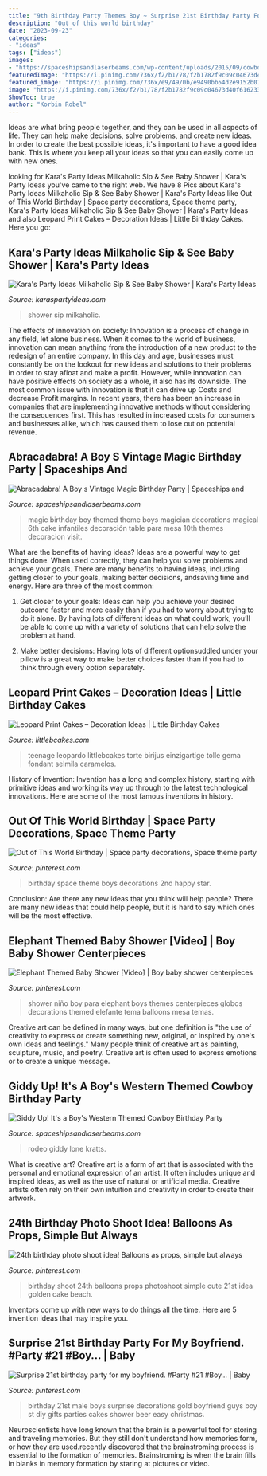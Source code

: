 ```yaml
---
title: "9th Birthday Party Themes Boy ~ Surprise 21st Birthday Party For My Boyfriend. #party #21 #boy…"
description: "Out of this world birthday"
date: "2023-09-23"
categories:
- "ideas"
tags: ["ideas"]
images:
- "https://spaceshipsandlaserbeams.com/wp-content/uploads/2015/09/cowboy-birthday-party-ideas-for-boys.jpg"
featuredImage: "https://i.pinimg.com/736x/f2/b1/78/f2b1782f9c09c04673d40f61623315a6.jpg"
featured_image: "https://i.pinimg.com/736x/e9/49/0b/e9490bb54d2e9152b078ea52cd352a81.jpg"
image: "https://i.pinimg.com/736x/f2/b1/78/f2b1782f9c09c04673d40f61623315a6.jpg"
ShowToc: true
author: "Korbin Robel"
---
```



Ideas are what bring people together, and they can be used in all aspects of life. They can help make decisions, solve problems, and create new ideas. In order to create the best possible ideas, it's important to have a good idea bank. This is where you keep all your ideas so that you can easily come up with new ones.

	

		
looking for Kara&#039;s Party Ideas Milkaholic Sip &amp; See Baby Shower | Kara&#039;s Party Ideas you've came to the right web. We have 8 Pics about Kara&#039;s Party Ideas Milkaholic Sip &amp; See Baby Shower | Kara&#039;s Party Ideas like Out of This World Birthday | Space party decorations, Space theme party, Kara&#039;s Party Ideas Milkaholic Sip &amp; See Baby Shower | Kara&#039;s Party Ideas and also Leopard Print Cakes – Decoration Ideas | Little Birthday Cakes. Here you go:
		
    
## Kara&#039;s Party Ideas Milkaholic Sip &amp; See Baby Shower | Kara&#039;s Party Ideas

<img loading=lazy src="http://karaspartyideas.com/wp-content/uploads/2013/06/milkaholic_baby_shower4.jpg" onerror="this.onerror=null;this.src='https://tse4.mm.bing.net/th?id=OIP.kYBYRDAn3lHWJePF43z_SAHaK-&amp;pid=15.1';" alt="Kara&#039;s Party Ideas Milkaholic Sip &amp; See Baby Shower | Kara&#039;s Party Ideas">

_Source: karaspartyideas.com_

>shower sip milkaholic. 

	

The effects of innovation on society:
Innovation is a process of change in any field, let alone business. When it comes to the world of business, innovation can mean anything from the introduction of a new product to the redesign of an entire company. In this day and age, businesses must constantly be on the lookout for new ideas and solutions to their problems in order to stay afloat and make a profit.
However, while innovation can have positive effects on society as a whole, it also has its downside. The most common issue with innovation is that it can drive up Costs and decrease Profit margins. In recent years, there has been an increase in companies that are implementing innovative methods without considering the consequences first. This has resulted in increased costs for consumers and businesses alike, which has caused them to lose out on potential revenue.

    
## Abracadabra! A Boy S Vintage Magic Birthday Party | Spaceships And

<img loading=lazy src="http://spaceshipsandlaserbeams.com/wp-content/uploads/2015/09/vintage-magic-birthday-party-ideas-boys.jpg" onerror="this.onerror=null;this.src='https://tse1.mm.bing.net/th?id=OIP.i9nmtkxMjOFpK1XlXmd2rwHaLH&amp;pid=15.1';" alt="Abracadabra! A Boy s Vintage Magic Birthday Party | Spaceships and">

_Source: spaceshipsandlaserbeams.com_

>magic birthday boy themed theme boys magician decorations magical 6th cake infantiles decoración table para mesa 10th themes decoracion visit. 

	

What are the benefits of having ideas?
Ideas are a powerful way to get things done. When used correctly, they can help you solve problems and achieve your goals. There are many benefits to having ideas, including getting closer to your goals, making better decisions, andsaving time and energy. Here are three of the most common: 
1. Get closer to your goals: Ideas can help you achieve your desired outcome faster and more easily than if you had to worry about trying to do it alone. By having lots of different ideas on what could work, you’ll be able to come up with a variety of solutions that can help solve the problem at hand.

2. Make better decisions: Having lots of different optionsuddled under your pillow is a great way to make better choices faster than if you had to think through every option separately.

    
## Leopard Print Cakes – Decoration Ideas | Little Birthday Cakes

<img loading=lazy src="https://www.littlebcakes.com/wp-content/uploads/2014/02/Leopard-Print-Cake-Ideas.jpg" onerror="this.onerror=null;this.src='https://tse3.mm.bing.net/th?id=OIP.g_2jRshugm6qVp9RAZptXAHaJ4&amp;pid=15.1';" alt="Leopard Print Cakes – Decoration Ideas | Little Birthday Cakes">

_Source: littlebcakes.com_

>teenage leopardo littlebcakes torte birijus einzigartige tolle gema fondant selmila caramelos. 

	

History of Invention:
Invention has a long and complex history, starting with primitive ideas and working its way up through to the latest technological innovations. Here are some of the most famous inventions in history.

    
## Out Of This World Birthday | Space Party Decorations, Space Theme Party

<img loading=lazy src="https://i.pinimg.com/736x/e9/49/0b/e9490bb54d2e9152b078ea52cd352a81.jpg" onerror="this.onerror=null;this.src='https://tse1.mm.bing.net/th?id=OIP.RThZxzYornPhihy-FWt5kgHaKX&amp;pid=15.1';" alt="Out of This World Birthday | Space party decorations, Space theme party">

_Source: pinterest.com_

>birthday space theme boys decorations 2nd happy star. 

	

Conclusion: Are there any new ideas that you think will help people?
There are many new ideas that could help people, but it is hard to say which ones will be the most effective.

    
## Elephant Themed Baby Shower [Video] | Boy Baby Shower Centerpieces

<img loading=lazy src="https://i.pinimg.com/736x/f2/b1/78/f2b1782f9c09c04673d40f61623315a6.jpg" onerror="this.onerror=null;this.src='https://tse3.mm.bing.net/th?id=OIP.s2hty_cU0LSiBN1Iihhf7QHaNK&amp;pid=15.1';" alt="Elephant Themed Baby Shower [Video] | Boy baby shower centerpieces">

_Source: pinterest.com_

>shower niño boy para elephant boys themes centerpieces globos decorations themed elefante tema balloons mesa temas. 

	

Creative art can be defined in many ways, but one definition is "the use of creativity to express or create something new, original, or inspired by one's own ideas and feelings." Many people think of creative art as painting, sculpture, music, and poetry. Creative art is often used to express emotions or to create a unique message.

    
## Giddy Up! It&#039;s A Boy&#039;s Western Themed Cowboy Birthday Party

<img loading=lazy src="https://spaceshipsandlaserbeams.com/wp-content/uploads/2015/09/cowboy-birthday-party-ideas-for-boys.jpg" onerror="this.onerror=null;this.src='https://tse2.mm.bing.net/th?id=OIP.BnvaMRx1U9O6ZyJczH1RyAHaLH&amp;pid=15.1';" alt="Giddy Up! It&#039;s a Boy&#039;s Western Themed Cowboy Birthday Party">

_Source: spaceshipsandlaserbeams.com_

>rodeo giddy lone kratts. 

	

What is creative art?
Creative art is a form of art that is associated with the personal and emotional expression of an artist. It often includes unique and inspired ideas, as well as the use of natural or artificial media. Creative artists often rely on their own intuition and creativity in order to create their artwork.

    
## 24th Birthday Photo Shoot Idea! Balloons As Props, Simple But Always

<img loading=lazy src="https://i.pinimg.com/736x/00/24/6f/00246f50450eb15f2f4f630c97d4b70a.jpg" onerror="this.onerror=null;this.src='https://tse2.mm.bing.net/th?id=OIP.Eusm490nV7etNJV9VN5JXgHaLH&amp;pid=15.1';" alt="24th birthday photo shoot idea! Balloons as props, simple but always">

_Source: pinterest.com_

>birthday shoot 24th balloons props photoshoot simple cute 21st idea golden cake beach. 

	

Inventors come up with new ways to do things all the time. Here are 5 invention ideas that may inspire you.

    
## Surprise 21st Birthday Party For My Boyfriend. #Party #21 #Boy… | Baby

<img loading=lazy src="https://i.pinimg.com/736x/5e/91/67/5e9167a708806f7894142740a70e3178--st-birthday-parties-birthday-party-ideas.jpg" onerror="this.onerror=null;this.src='https://tse3.mm.bing.net/th?id=OIP.9rMAd2PxRDq8KXfCalAQpAHaJ3&amp;pid=15.1';" alt="Surprise 21st birthday party for my boyfriend. #Party #21 #Boy… | Baby">

_Source: pinterest.com_

>birthday 21st male boys surprise decorations gold boyfriend guys boy st diy gifts parties cakes shower beer easy christmas. 

	

Neuroscientists have long known that the brain is a powerful tool for storing and traveling memories. But they still don't understand how memories form, or how they are used.recently discovered that the brainstroming process is essential to the formation of memories. Brainstroming is when the brain fills in blanks in memory formation by staring at pictures or video.

